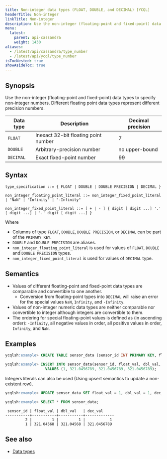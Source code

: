 ```yaml
---
title: Non-integer data types (FLOAT, DOUBLE, and DECIMAL) [YCQL]
headerTitle: Non-integer
linkTitle: Non-integer
description: Use the non-integer (floating-point and fixed-point) data types to specify non-integer numbers. 
menu:
  latest:
    parent: api-cassandra
    weight: 1430
aliases:
  - /latest/api/cassandra/type_number
  - /latest/api/ycql/type_number
isTocNested: true
showAsideToc: true
---
```


## Synopsis

Use the non-integer (floating-point and fixed-point) data types to specify non-integer numbers. Different floating point data types represent different precision numbers.

Data type | Description | Decimal precision |
---------|-----|-----|
`FLOAT` | Inexact 32-bit floating point number | 7 |
`DOUBLE` | Arbitrary-precision number  | no upper-bound |
`DECIMAL` | Exact fixed-point number | 99 |

## Syntax

```
type_specification ::= { FLOAT | DOUBLE | DOUBLE PRECISION | DECIMAL }

non_integer_floating_point_literal ::= non_integer_fixed_point_literal | "NaN" | "Infinity" | "-Infinity"

non_integer_fixed_point_literal ::= [ + | - ] { digit [ digit ...] '.' [ digit ...] | '.' digit [ digit ...] }

```

Where

- Columns of type `FLOAT`, `DOUBLE`, `DOUBLE PRECISION`, or `DECIMAL` can be part of the `PRIMARY KEY`.
- `DOUBLE` and `DOUBLE PRECISION` are aliases.
- `non_integer_floating_point_literal` is used for values of `FLOAT`, `DOUBLE` and `DOUBLE PRECISION` types.
- `non_integer_fixed_point_literal` is used for values of `DECIMAL` type.

## Semantics

- Values of different floating-point and fixed-point data types are comparable and convertible to one another.
  - Conversion from floating-point types into `DECIMAL` will raise an error for the special values `NaN`, `Infinity`, and `-Infinity`.
- Values of non-integer numeric data types are neither comparable nor convertible to integer although integers are convertible to them.
- The ordering for special floating-point values is defined as (in ascending order): `-Infinity`, all negative values in order, all positive values in order, `Infinity`, and `NaN`.

## Examples

```sql
ycqlsh:example> CREATE TABLE sensor_data (sensor_id INT PRIMARY KEY, float_val FLOAT, dbl_val DOUBLE, dec_val DECIMAL);
```

```sql
ycqlsh:example> INSERT INTO sensor_data(sensor_id, float_val, dbl_val, dec_val) 
                  VALUES (1, 321.0456789, 321.0456789, 321.0456789);
```

Integers literals can also be used (Using upsert semantics to update a non-existent row).

```sql
ycqlsh:example> UPDATE sensor_data SET float_val = 1, dbl_val = 1, dec_val = 1 WHERE sensor_id = 2;
```

```sql
ycqlsh:example> SELECT * FROM sensor_data;
```

```
 sensor_id | float_val | dbl_val   | dec_val
-----------+-----------+-----------+-------------
         2 |         1 |         1 |           1
         1 | 321.04568 | 321.04568 | 321.0456789
```

## See also

- [Data types](..#data-types)
